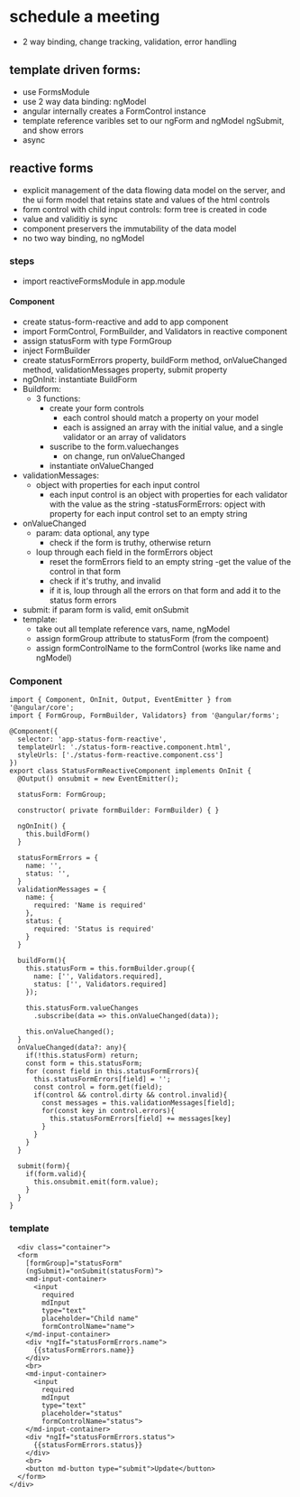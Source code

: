 # schedule a meeting 
- 2 way binding, change tracking, validation, error handling

## template driven forms:
- use FormsModule
- use 2 way data binding: ngModel
- angular internally creates a FormControl instance
- template reference varibles set to our ngForm and ngModel
	ngSubmit, and show errors
- async 

## reactive forms
- explicit management of the data flowing data model on the server, and the ui form model that retains state and values of the html controls
- form control with child input controls: form tree is created in code
- value and validitiy is sync
- component preservers the immutability of the data model
- no two way binding, no ngModel

### steps
- import reactiveFormsModule in app.module

#### Component
- create status-form-reactive and add to app component
- import FormControl, FormBuilder, and Validators in reactive component
- assign statusForm with type FormGroup
- inject FormBuilder
- create statusFormErrors property, buildForm method, onValueChanged method, validationMessages property, submit property
- ngOnInit: instantiate BuildForm
- Buildform:
	- 3 functions:
		- create your form controls
			- each control should match a property on your model
			- each is assigned an array with the initial value, and a single validator or an array of validators
		- suscribe to the form.valuechanges
			- on change, run onValueChanged
		- instantiate onValueChanged
- validationMessages:
	- object with properties for each input control
		- each input control is an object with properties for each validator with the value as the string
-statusFormErrors: opject with property for each input control set to an empty string
- onValueChanged
	- param: data optional, any type
		- check if the form is truthy, otherwise return
	- loup through each field in the formErrors object
		- reset the formErrors field to an empty string
		-get the value of the control in that form 
		- check if it's truthy, and invalid
		- if it is, loup through all the errors on that form and add it to the status form errors
- submit: if param form is valid, emit onSubmit
- template:
	- take out all template reference vars, name, ngModel
	- assign formGroup attribute to statusForm (from the compoent)
	- assign formControlName to the formControl (works like name and ngModel)

### Component
```
import { Component, OnInit, Output, EventEmitter } from '@angular/core';
import { FormGroup, FormBuilder, Validators} from '@angular/forms';

@Component({
  selector: 'app-status-form-reactive',
  templateUrl: './status-form-reactive.component.html',
  styleUrls: ['./status-form-reactive.component.css']
})
export class StatusFormReactiveComponent implements OnInit {
  @Output() onsubmit = new EventEmitter();

  statusForm: FormGroup;

  constructor( private formBuilder: FormBuilder) { }

  ngOnInit() {
    this.buildForm()
  }

  statusFormErrors = {
    name: '',
    status: '',
  }
  validationMessages = {
    name: {
      required: 'Name is required'
    },
    status: {
      required: 'Status is required'
    }
  }

  buildForm(){
    this.statusForm = this.formBuilder.group({
      name: ['', Validators.required],
      status: ['', Validators.required]
    });

    this.statusForm.valueChanges
      .subscribe(data => this.onValueChanged(data));

    this.onValueChanged();
  }
  onValueChanged(data?: any){
    if(!this.statusForm) return;
    const form = this.statusForm;
    for (const field in this.statusFormErrors){
      this.statusFormErrors[field] = '';
      const control = form.get(field);
      if(control && control.dirty && control.invalid){
        const messages = this.validationMessages[field];
        for(const key in control.errors){
          this.statusFormErrors[field] += messages[key]
        }
      }
    }
  }

  submit(form){
    if(form.valid){
      this.onsubmit.emit(form.value);
    }
  }
}
```

### template
```
  <div class="container">
  <form 
    [formGroup]="statusForm"
    (ngSubmit)="onSubmit(statusForm)">
    <md-input-container>
      <input 
        required 
        mdInput 
        type="text" 
        placeholder="Child name"
        formControlName="name">
    </md-input-container>
    <div *ngIf="statusFormErrors.name">
      {{statusFormErrors.name}}
    </div>
    <br>
    <md-input-container>
      <input 
        required 
        mdInput 
        type="text" 
        placeholder="status"
        formControlName="status">
    </md-input-container>
    <div *ngIf="statusFormErrors.status">
      {{statusFormErrors.status}}
    </div>
    <br>
    <button md-button type="submit">Update</button>
  </form>
</div>
```
